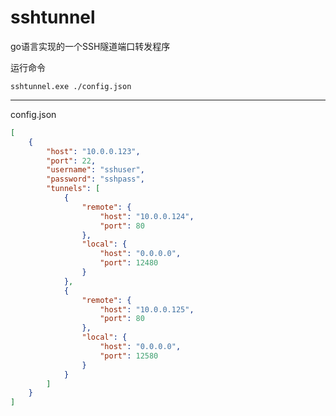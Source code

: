 # sshtunnel
go语言实现的一个SSH隧道端口转发程序

运行命令
```
sshtunnel.exe ./config.json
```

---
config.json
```json
[
	{
		"host": "10.0.0.123",
		"port": 22,
		"username": "sshuser",
		"password": "sshpass",
		"tunnels": [
			{
				"remote": {
					"host": "10.0.0.124",
					"port": 80
				},
				"local": {
					"host": "0.0.0.0",
					"port": 12480
				}
			},
			{
				"remote": {
					"host": "10.0.0.125",
					"port": 80
				},
				"local": {
					"host": "0.0.0.0",
					"port": 12580
				}
			}
		]
	}
]
```
